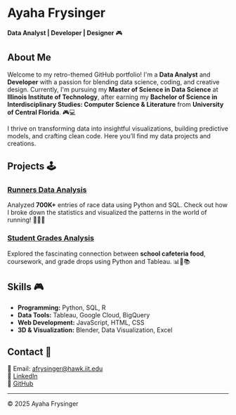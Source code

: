 # Ayaha Frysinger
**Data Analyst | Developer | Designer** 🎮

## About Me
Welcome to my retro-themed GitHub portfolio! I'm a **Data Analyst** and **Developer** with a passion for blending data science, coding, and creative design. Currently, I'm pursuing my **Master of Science in Data Science** at **Illinois Institute of Technology**, after earning my **Bachelor of Science in Interdisciplinary Studies: Computer Science & Literature** from **University of Central Florida**. 🎮💻

I thrive on transforming data into insightful visualizations, building predictive models, and crafting clean code. Here you’ll find my data projects and creations.

## Projects 🕹️

### [Runners Data Analysis](https://github.com/afry33/runners-analysis)
Analyzed **700K+** entries of race data using Python and SQL. Check out how I broke down the statistics and visualized the patterns in the world of running! 🏃‍♀️🏅

### [Student Grades Analysis](https://github.com/afry33/student-grades-analysis)
Explored the fascinating connection between **school cafeteria food**, coursework, and grade drops using Python and Tableau. 📊🍔📚

## Skills 🎮
- **Programming:** Python, SQL, R
- **Data Tools:** Tableau, Google Cloud, BigQuery
- **Web Development:** JavaScript, HTML, CSS
- **3D & Visualization:** Blender, Data Visualization, Excel

## Contact 📱
📧 Email: afrysinger@hawk.iit.edu  
💼 [LinkedIn](https://linkedin.com/in/ayahafrysinger)  
🐙 [GitHub](https://github.com/afry33)  

---

 
© 2025 Ayaha Frysinger


